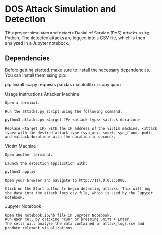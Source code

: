 # DOS Attack Simulation and Detection

This project simulates and detects Denial of Service (DoS) attacks using Python. The detected attacks are logged into a CSV file, which is then analyzed in a Jupyter notebook.

## Dependencies

Before getting started, make sure to install the necessary dependencies. You can install them using pip:

pip install scapy requests pandas matplotlib cartopy quart

Usage Instructions
Attacker Machine

    Open a terminal.

    Run the attacks.py script using the following command:

    python3 attacks.py <target IP> <attack type> <attack duration>

    Replace <target IP> with the IP address of the victim machine, <attack type> with the desired attack type (syn_ack, smurf, syn_flood, pod), and <attack duration> with the duration in seconds.

Victim Machine

    Open another terminal.

    Launch the detection application with:

    python3 app.py

    Open your browser and navigate to http://127.0.0.1:5000.

    Click on the Start button to begin detecting attacks. This will log the data into the attack_logs.csv file, which is used by the Jupyter notebook.

Jupyter Notebook

    Open the notebook.ipynb file in Jupyter Notebook.
    Run each cell by clicking "Run" or pressing Shift + Enter.
    The cells will analyze the data contained in attack_logs.csv and produce relevant visualizations.
